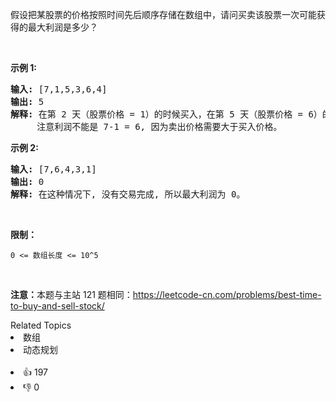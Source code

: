 <p>假设把某股票的价格按照时间先后顺序存储在数组中，请问买卖该股票一次可能获得的最大利润是多少？</p>

<p>&nbsp;</p>

<p><strong>示例 1:</strong></p>

<pre><strong>输入:</strong> [7,1,5,3,6,4]
<strong>输出:</strong> 5
<strong>解释: </strong>在第 2 天（股票价格 = 1）的时候买入，在第 5 天（股票价格 = 6）的时候卖出，最大利润 = 6-1 = 5 。
     注意利润不能是 7-1 = 6, 因为卖出价格需要大于买入价格。
</pre>

<p><strong>示例 2:</strong></p>

<pre><strong>输入:</strong> [7,6,4,3,1]
<strong>输出:</strong> 0
<strong>解释: </strong>在这种情况下, 没有交易完成, 所以最大利润为 0。</pre>

<p>&nbsp;</p>

<p><strong>限制：</strong></p>

<p><code>0 &lt;= 数组长度 &lt;= 10^5</code></p>

<p>&nbsp;</p>

<p><strong>注意：</strong>本题与主站 121 题相同：<a href="https://leetcode-cn.com/problems/best-time-to-buy-and-sell-stock/">https://leetcode-cn.com/problems/best-time-to-buy-and-sell-stock/</a></p>
<div><div>Related Topics</div><div><li>数组</li><li>动态规划</li></div></div><br><div><li>👍 197</li><li>👎 0</li></div>